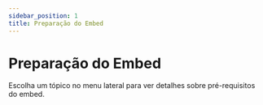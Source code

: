 ```yaml
---
sidebar_position: 1
title: Preparação do Embed
---
```


# Preparação do Embed

Escolha um tópico no menu lateral para ver detalhes sobre pré-requisitos do embed. 